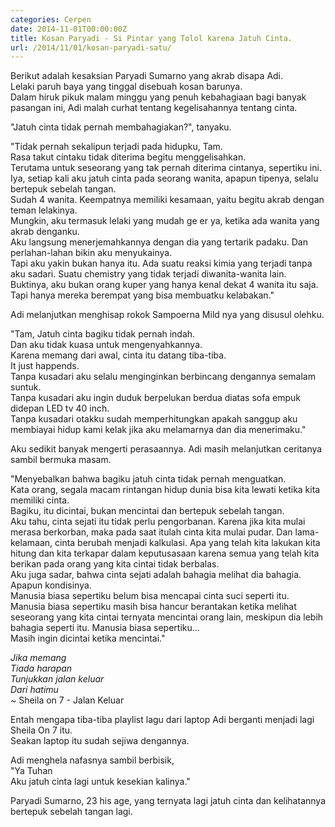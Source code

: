 ```yaml
---
categories: Cerpen
date: 2014-11-01T00:00:00Z
title: Kosan Paryadi - Si Pintar yang Tolol karena Jatuh Cinta.
url: /2014/11/01/kosan-paryadi-satu/
---
```


Berikut adalah kesaksian Paryadi Sumarno yang akrab disapa Adi.  
Lelaki paruh baya yang tinggal disebuah kosan barunya.  
Dalam hiruk pikuk malam minggu yang penuh kebahagiaan bagi banyak pasangan ini, 
Adi malah curhat tentang kegelisahannya tentang cinta.

"Jatuh cinta tidak pernah membahagiakan?", tanyaku.

"Tidak pernah sekalipun terjadi pada hidupku, Tam.  
Rasa takut cintaku tidak diterima begitu menggelisahkan.  
Terutama untuk seseorang yang tak pernah diterima cintanya, sepertiku ini.  
Iya, setiap kali aku jatuh cinta pada seorang wanita, apapun tipenya, selalu bertepuk sebelah tangan.  
Sudah 4 wanita. Keempatnya memiliki kesamaan, yaitu begitu akrab dengan teman lelakinya.  
Mungkin, aku termasuk lelaki yang mudah ge er ya, ketika ada wanita yang akrab denganku.  
Aku langsung menerjemahkannya dengan dia yang tertarik padaku. Dan perlahan-lahan bikin aku menyukainya.  
Tapi aku yakin bukan hanya itu. Ada suatu reaksi kimia yang terjadi tanpa aku sadari.
Suatu chemistry yang tidak terjadi diwanita-wanita lain.  
Buktinya, aku bukan orang kuper yang hanya kenal dekat 4 wanita itu saja. Tapi hanya mereka berempat yang bisa membuatku kelabakan."  

Adi melanjutkan menghisap rokok Sampoerna Mild nya yang disusul olehku.

"Tam, Jatuh cinta bagiku tidak pernah indah.  
Dan aku tidak kuasa untuk mengenyahkannya.  
Karena memang dari awal, cinta itu datang tiba-tiba.  
It just happends.  
Tanpa kusadari aku selalu menginginkan berbincang dengannya semalam suntuk.  
Tanpa kusadari aku ingin duduk berpelukan berdua diatas sofa empuk didepan LED tv 40 inch.  
Tanpa kusadari otakku sudah memperhitungkan apakah sanggup aku membiayai hidup kami kelak jika aku melamarnya dan dia menerimaku."  

Aku sedikit banyak mengerti perasaannya. Adi masih melanjutkan ceritanya sambil bermuka masam.

"Menyebalkan bahwa bagiku jatuh cinta tidak pernah menguatkan.  
Kata orang, segala macam rintangan hidup dunia bisa kita lewati ketika kita memiliki cinta.  
Bagiku, itu dicintai, bukan mencintai dan bertepuk sebelah tangan.  
Aku tahu, cinta sejati itu tidak perlu pengorbanan. Karena jika kita mulai merasa berkorban, maka pada saat itulah cinta kita mulai pudar. Dan lama-kelamaan, cinta berubah menjadi kalkulasi. Apa yang telah kita lakukan kita hitung dan kita terkapar dalam keputusasaan karena semua yang telah kita berikan pada orang yang kita cintai tidak berbalas.  
Aku juga sadar, bahwa cinta sejati adalah bahagia melihat dia bahagia. Apapun kondisinya.  
Manusia biasa sepertiku belum bisa mencapai cinta suci seperti itu.  
Manusia biasa sepertiku masih bisa hancur berantakan ketika melihat seseorang yang kita cintai ternyata mencintai orang lain, meskipun dia lebih bahagia seperti itu.
Manusia biasa sepertiku...  
Masih ingin dicintai ketika mencintai."

*Jika memang*  
*Tiada harapan*  
*Tunjukkan jalan keluar*  
*Dari hatimu*  
~ Sheila on 7 - Jalan Keluar

Entah mengapa tiba-tiba playlist lagu dari laptop Adi berganti menjadi lagi Sheila On 7 itu.  
Seakan laptop itu sudah sejiwa dengannya.

Adi menghela nafasnya sambil berbisik,  
"Ya Tuhan  
Aku jatuh cinta lagi untuk kesekian kalinya."  

Paryadi Sumarno, 23 his age, 
yang ternyata lagi jatuh cinta dan kelihatannya bertepuk sebelah tangan lagi.  